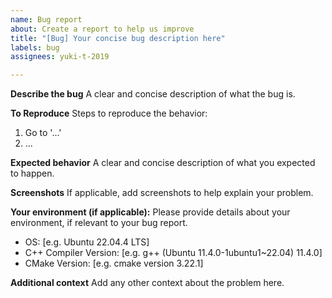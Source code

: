 ```yaml
---
name: Bug report
about: Create a report to help us improve
title: "[Bug] Your concise bug description here"
labels: bug
assignees: yuki-t-2019

---
```


**Describe the bug**
A clear and concise description of what the bug is.

**To Reproduce**
Steps to reproduce the behavior:
1. Go to '...'
2. ...

**Expected behavior**
A clear and concise description of what you expected to happen.

**Screenshots**
If applicable, add screenshots to help explain your problem.

**Your environment (if applicable):**
Please provide details about your environment, if relevant to your bug report.
 - OS: [e.g. Ubuntu 22.04.4 LTS]
 - C++ Compiler Version: [e.g. g++ (Ubuntu 11.4.0-1ubuntu1~22.04) 11.4.0]
 - CMake Version: [e.g. cmake version 3.22.1]

**Additional context**
Add any other context about the problem here.

